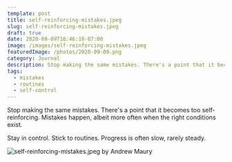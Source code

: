 ```yaml
---
template: post
title: self-reinforcing-mistakes.jpeg
slug: self-reinforcing-mistakes.jpeg
draft: true
date: 2020-09-09T16:46:18-07:00
image: /images/self-reinforcing-mistakes.jpeg
featuredImage: /photos/2020-09-09.png
category: Journal
description: Stop making the same mistakes. There's a point that it becomes too self-reinforcing. Mistakes happen, albeit more often when the right conditions exist.
tags:
  - mistakes
  - routines
  - self-control
---
```

Stop making the same mistakes. There's a point that it becomes too self-reinforcing. Mistakes happen, albeit more often when the right conditions exist.

Stay in control. Stick to routines. Progress is often slow, rarely steady.

![self-reinforcing-mistakes.jpeg by Andrew Maury](/images/self-reinforcing-mistakes.jpeg)
